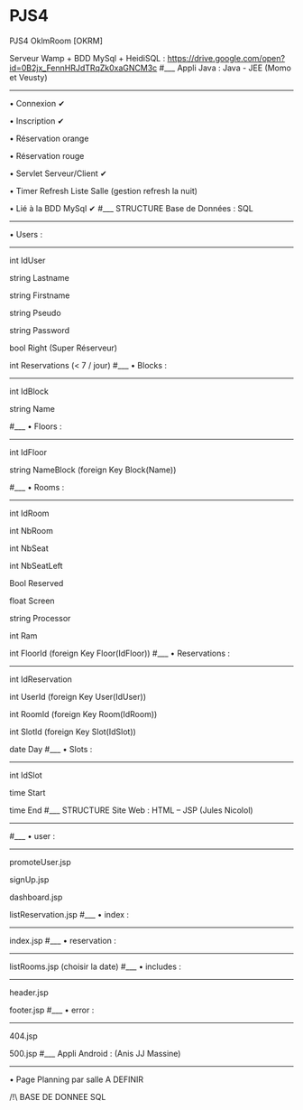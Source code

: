 # PJS4
PJS4 OklmRoom [OKRM]

Serveur Wamp + BDD MySql + HeidiSQL : https://drive.google.com/open?id=0B2jx_FennHRJdTRqZk0xaGNCM3c
#___
Appli Java : Java - JEE (Momo et Veusty)
___
•	Connexion ✔

•	Inscription ✔

•	Réservation orange

•	Réservation rouge

•	Servlet Serveur/Client ✔

•	Timer Refresh Liste Salle (gestion refresh la nuit)

•	Lié à la BDD MySql ✔
#___
STRUCTURE Base de Données : SQL
___
•	Users :
___
int IdUser

string Lastname

string Firstname

string Pseudo

string Password

bool Right (Super Réserveur)

int Reservations  (< 7 / jour)
#___
•	Blocks :
___
int IdBlock

string Name

#___
•	Floors :
___
int IdFloor

string NameBlock (foreign Key Block(Name))

#___
•	Rooms :
___
int IdRoom

int NbRoom

int NbSeat

int NbSeatLeft

Bool Reserved

float Screen

string Processor

int Ram

int FloorId (foreign Key Floor(IdFloor))
#___
•	Reservations :
___
int IdReservation

int UserId (foreign Key User(IdUser))

int RoomId (foreign Key Room(IdRoom))

int SlotId (foreign Key Slot(IdSlot))

date Day
#___
•	Slots :
___
int IdSlot

time Start

time End
#___
STRUCTURE Site Web : HTML – JSP (Jules Nicolol)
___
#___
•	user :
___
promoteUser.jsp

signUp.jsp

dashboard.jsp

listReservation.jsp
#___
•	index :
___
index.jsp
#___
•	reservation :
___
listRooms.jsp (choisir la date)
#___
• includes :
___
header.jsp

footer.jsp
#___
• error :
___
404.jsp

500.jsp
#___
Appli Android : (Anis JJ Massine)
___

•	Page Planning par salle A DEFINIR

/!\ BASE DE DONNEE SQL
